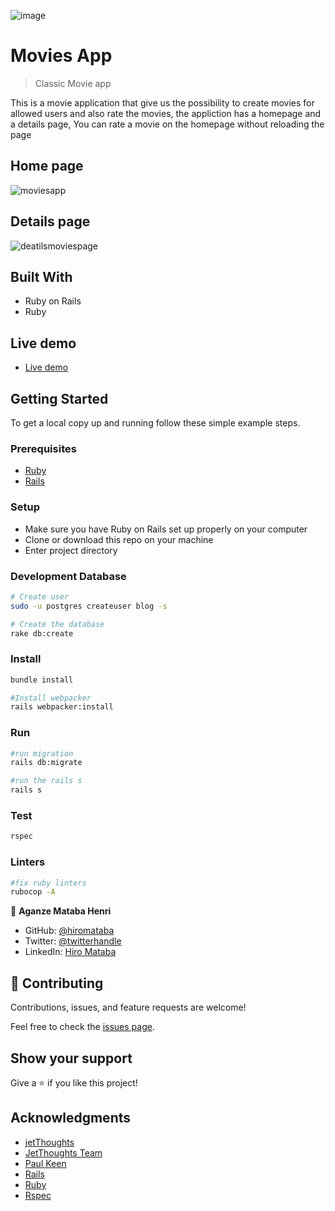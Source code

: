 ![image](https://user-images.githubusercontent.com/75126481/157625469-fa1700d8-a324-4d04-b8a8-2a4f026f1200.png)

# Movies App

> Classic Movie app

This is a movie application that give us the possibility to create movies for allowed users and also rate the movies, the appliction has a homepage and a details page, You can rate a movie on the homepage without reloading the page

## Home page

![moviesapp](https://user-images.githubusercontent.com/75126481/159256085-be65af18-c895-436c-a386-6f297202a2a3.png)

## Details page

![deatilsmoviespage](https://user-images.githubusercontent.com/75126481/159256058-067565eb-44ff-47b0-9ac9-190d6eecf60c.png)

## Built With

- Ruby on Rails
- Ruby

## Live demo

- [Live demo](https://hiro-movies-app.herokuapp.com/)

## Getting Started

To get a local copy up and running follow these simple example steps.

### Prerequisites

- [Ruby](https://www.ruby-lang.org/en/)
- [Rails](https://gorails.com/)

### Setup

- Make sure you have Ruby on Rails set up properly on your computer
- Clone or download this repo on your machine
- Enter project directory

### Development Database

```sh
# Create user
sudo -u postgres createuser blog -s

# Create the database
rake db:create


```

### Install

```sh
bundle install

#Install webpacker
rails webpacker:install

```

### Run

```sh
#run migration
rails db:migrate

#run the rails s
rails s
```

### Test

```sh
rspec
```

### Linters

```sh
#fix ruby linters
rubocop -A

```

👤 **Aganze Mataba Henri**

- GitHub: [@hiromataba](https://github.com/hiromataba)
- Twitter: [@twitterhandle](https://twitter.com/MatabaHiro)
- LinkedIn: [Hiro Mataba](https://www.linkedin.com/in/hiro-mataba-1bb910209/)

## 🤝 Contributing

Contributions, issues, and feature requests are welcome!

Feel free to check the [issues page](../../issues/).

## Show your support

Give a ⭐️ if you like this project!

## Acknowledgments

- [jetThoughts](https://www.jetthoughts.com/)
- [JetThoughts Team](https://www.jetthoughts.com/developers.html)
- [Paul Keen](https://www.linkedin.com/in/paul-keen/)
- [Rails](https://rubyonrails.org/)
- [Ruby](https://www.ruby-lang.org/)
- [Rspec](https://rspec.info/)
